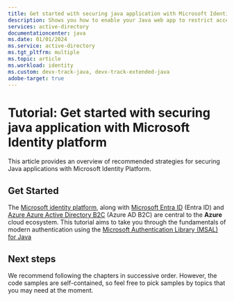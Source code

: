 ```yaml
---
title: Get started with securing java application with Microsoft Identity platform
description: Shows you how to enable your Java web app to restrict access to routes using app roles with the Microsoft identity platform
services: active-directory
documentationcenter: java
ms.date: 01/01/2024
ms.service: active-directory
ms.tgt_pltfrm: multiple
ms.topic: article
ms.workload: identity
ms.custom: devx-track-java, devx-track-extended-java
adobe-target: true
---
```




# Tutorial: Get started with securing java application with Microsoft Identity platform

This article provides an overview of recommended strategies for securing Java applications with Microsoft Identity Platform.


## Get Started 

The [Microsoft identity platform](https://learn.microsoft.com/entra/identity-platform/v2-overview), along with [Microsoft Entra ID](https://learn.microsoft.com/entra/fundamentals/whatis) (Entra ID) and [Azure Azure Active Directory B2C](https://docs.microsoft.com/azure/active-directory-b2c/overview) (Azure AD B2C) are central to the **Azure** cloud ecosystem. This tutorial aims to take you through the fundamentals of modern authentication using the [Microsoft Authentication Library (MSAL) for Java](https://github.com/AzureAD/microsoft-authentication-library-for-java)

## Next steps

We recommend following the chapters in successive order. However, the code samples are self-contained, so feel free to pick samples by topics that you may need at the moment.

